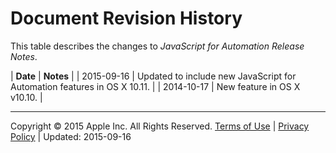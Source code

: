 # Document Revision History

This table describes the changes to *JavaScript for Automation Release Notes*.

| **Date** | **Notes** |
| 2015-09-16 | Updated to include new JavaScript for Automation features in OS X 10.11. |
| 2014-10-17 | New feature in OS X v10.10. |

  
  

---

Copyright © 2015 Apple Inc. All Rights Reserved. [Terms of Use](http://www.apple.com/legal/internet-services/terms/site.html) | [Privacy Policy](http://www.apple.com/privacy/) | Updated: 2015-09-16
